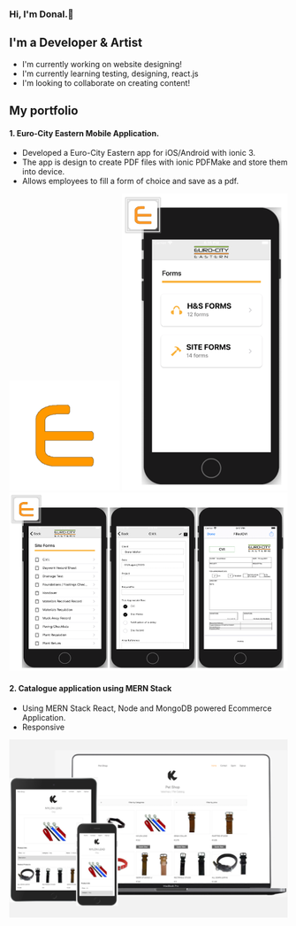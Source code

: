### Hi, I'm Donal.:wave: 

## I'm a Developer & Artist

* I'm currently working on website designing!
* I'm currently learning testing, designing, react.js
* I'm looking to collaborate on creating content!

## My portfolio

#### 1. Euro-City Eastern Mobile Application. 
  * Developed a Euro-City Eastern app for iOS/Android with ionic 3.
  * The app is design to create PDF files with ionic PDFMake and store them into device.
  * Allows employees to fill a form of choice and save as a pdf.
  
<img src="https://github.com/dpjm94/portfolio/blob/master/app/assets/images/icon.png" width="200">
<img src="https://github.com/dpjm94/portfolio/blob/master/app/assets/images/Screenshot%202020-08-07%20at%2018.49.32.png" width="300">
<img src="https://github.com/dpjm94/portfolio/blob/master/app/assets/images/euroThree.png" width="600">



#### 2. Catalogue application using MERN Stack
   * Using MERN Stack React, Node and MongoDB powered Ecommerce Application.
   * Responsive
   
 <img src="https://github.com/dpjm94/portfolio/blob/master/app/assets/images/petShopScreen.png" width="600">
   
